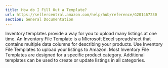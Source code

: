 ```yaml
---
title: How do I Fill Out a Template?
url: https://sellercentral.amazon.com/help/hub/reference/G201467230
section: General Documentation
---
```


Inventory templates provide a way for you to upload many listings at one time.
An Inventory File Template is a Microsoft Excel spreadsheet that contains
multiple data columns for describing your products. Use Inventory File
Templates to upload your listings to Amazon. Most Inventory File Templates are
designed for a specific product category. Additional templates can be used to
create or update listings in all categories.

